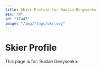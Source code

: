 ```yaml
---
title: Skier Profile for Ruslan Denysenko
sex: "M"
id: "17447"
image: "/img/flags/ukr.svg" 
---
```


# Skier Profile

This page is for: Ruslan Denysenko.
    